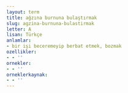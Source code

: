 ```yaml
---
layout: term
title: ağzına burnuna bulaştırmak
slug: agzina-burnuna-bulastirmak
letter: A
lisan: Türkçe
anlamlar:
- bir işi beceremeyip berbat etmek, bozmak
ozellikler:
- - ''
ornekler:
- - ''
orneklerkaynak:
- - ''
---
```

